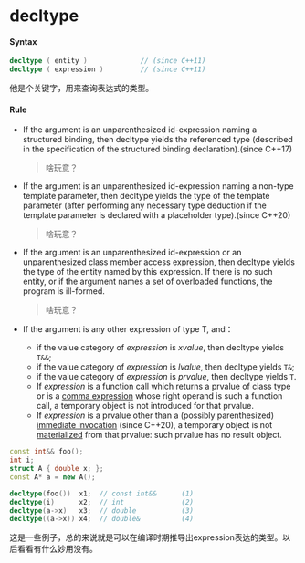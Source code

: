 # decltype

#### Syntax

```c++
decltype ( entity )				// (since C++11)
decltype ( expression )			// (since C++11)
```

他是个关键字，用来查询表达式的类型。



#### Rule

- If the argument is an unparenthesized id-expression naming a structured binding, then decltype yields the referenced type (described in the specification of the structured binding declaration).(since C++17)

  > 啥玩意？

- If the argument is an unparenthesized id-expression naming a non-type template parameter, then decltype yields the type of the template parameter (after performing any necessary type deduction if the template parameter is declared with a placeholder type).(since C++20)

  > 啥玩意？

- If the argument is an unparenthesized id-expression or an unparenthesized class member access expression, then decltype yields the type of the entity named by this expression. If there is no such entity, or if the argument names a set of overloaded functions, the program is ill-formed.

  > 啥玩意？

- If the argument is any other expression of type T, and：

  - if the value category of *expression* is *xvalue*, then decltype yields `T&&`;
  - if the value category of *expression* is *lvalue*, then decltype yields `T&`;
  - if the value category of *expression* is *prvalue*, then decltype yields `T`.
  - If *expression* is a function call which returns a prvalue of class type or is a [comma expression](https://en.cppreference.com/w/cpp/language/operator_other) whose right operand is such a function call, a temporary object is not introduced for that prvalue.
  - If *expression* is a prvalue other than a (possibly parenthesized) [immediate invocation](https://en.cppreference.com/w/cpp/language/consteval) (since C++20), a temporary object is not [materialized](https://en.cppreference.com/w/cpp/language/implicit_cast#Temporary_materialization) from that prvalue: such prvalue has no result object.



```c++
const int&& foo();
int i;
struct A { double x; };
const A* a = new A();

decltype(foo())  x1;  // const int&&      (1)
decltype(i)      x2;  // int              (2)
decltype(a->x)   x3;  // double           (3)
decltype((a->x)) x4;  // double&          (4)
```



这是一些例子，总的来说就是可以在编译时期推导出expression表达的类型。以后看看有什么妙用没有。